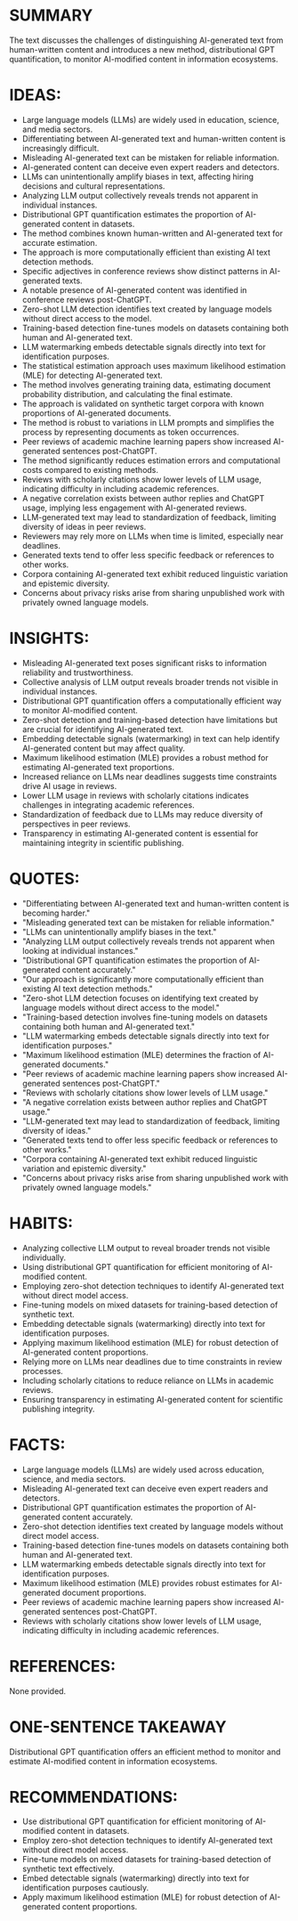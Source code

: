 # SUMMARY
The text discusses the challenges of distinguishing AI-generated text from human-written content and introduces a new method, distributional GPT quantification, to monitor AI-modified content in information ecosystems.

# IDEAS:
- Large language models (LLMs) are widely used in education, science, and media sectors.
- Differentiating between AI-generated text and human-written content is increasingly difficult.
- Misleading AI-generated text can be mistaken for reliable information.
- AI-generated content can deceive even expert readers and detectors.
- LLMs can unintentionally amplify biases in text, affecting hiring decisions and cultural representations.
- Analyzing LLM output collectively reveals trends not apparent in individual instances.
- Distributional GPT quantification estimates the proportion of AI-generated content in datasets.
- The method combines known human-written and AI-generated text for accurate estimation.
- The approach is more computationally efficient than existing AI text detection methods.
- Specific adjectives in conference reviews show distinct patterns in AI-generated texts.
- A notable presence of AI-generated content was identified in conference reviews post-ChatGPT.
- Zero-shot LLM detection identifies text created by language models without direct access to the model.
- Training-based detection fine-tunes models on datasets containing both human and AI-generated text.
- LLM watermarking embeds detectable signals directly into text for identification purposes.
- The statistical estimation approach uses maximum likelihood estimation (MLE) for detecting AI-generated text.
- The method involves generating training data, estimating document probability distribution, and calculating the final estimate.
- The approach is validated on synthetic target corpora with known proportions of AI-generated documents.
- The method is robust to variations in LLM prompts and simplifies the process by representing documents as token occurrences.
- Peer reviews of academic machine learning papers show increased AI-generated sentences post-ChatGPT.
- The method significantly reduces estimation errors and computational costs compared to existing methods.
- Reviews with scholarly citations show lower levels of LLM usage, indicating difficulty in including academic references.
- A negative correlation exists between author replies and ChatGPT usage, implying less engagement with AI-generated reviews.
- LLM-generated text may lead to standardization of feedback, limiting diversity of ideas in peer reviews.
- Reviewers may rely more on LLMs when time is limited, especially near deadlines.
- Generated texts tend to offer less specific feedback or references to other works.
- Corpora containing AI-generated text exhibit reduced linguistic variation and epistemic diversity.
- Concerns about privacy risks arise from sharing unpublished work with privately owned language models.

# INSIGHTS:
- Misleading AI-generated text poses significant risks to information reliability and trustworthiness.
- Collective analysis of LLM output reveals broader trends not visible in individual instances.
- Distributional GPT quantification offers a computationally efficient way to monitor AI-modified content.
- Zero-shot detection and training-based detection have limitations but are crucial for identifying AI-generated text.
- Embedding detectable signals (watermarking) in text can help identify AI-generated content but may affect quality.
- Maximum likelihood estimation (MLE) provides a robust method for estimating AI-generated text proportions.
- Increased reliance on LLMs near deadlines suggests time constraints drive AI usage in reviews.
- Lower LLM usage in reviews with scholarly citations indicates challenges in integrating academic references.
- Standardization of feedback due to LLMs may reduce diversity of perspectives in peer reviews.
- Transparency in estimating AI-generated content is essential for maintaining integrity in scientific publishing.

# QUOTES:
- "Differentiating between AI-generated text and human-written content is becoming harder."
- "Misleading generated text can be mistaken for reliable information."
- "LLMs can unintentionally amplify biases in the text."
- "Analyzing LLM output collectively reveals trends not apparent when looking at individual instances."
- "Distributional GPT quantification estimates the proportion of AI-generated content accurately."
- "Our approach is significantly more computationally efficient than existing AI text detection methods."
- "Zero-shot LLM detection focuses on identifying text created by language models without direct access to the model."
- "Training-based detection involves fine-tuning models on datasets containing both human and AI-generated text."
- "LLM watermarking embeds detectable signals directly into text for identification purposes."
- "Maximum likelihood estimation (MLE) determines the fraction of AI-generated documents."
- "Peer reviews of academic machine learning papers show increased AI-generated sentences post-ChatGPT."
- "Reviews with scholarly citations show lower levels of LLM usage."
- "A negative correlation exists between author replies and ChatGPT usage."
- "LLM-generated text may lead to standardization of feedback, limiting diversity of ideas."
- "Generated texts tend to offer less specific feedback or references to other works."
- "Corpora containing AI-generated text exhibit reduced linguistic variation and epistemic diversity."
- "Concerns about privacy risks arise from sharing unpublished work with privately owned language models."

# HABITS:
- Analyzing collective LLM output to reveal broader trends not visible individually.
- Using distributional GPT quantification for efficient monitoring of AI-modified content.
- Employing zero-shot detection techniques to identify AI-generated text without direct model access.
- Fine-tuning models on mixed datasets for training-based detection of synthetic text.
- Embedding detectable signals (watermarking) directly into text for identification purposes.
- Applying maximum likelihood estimation (MLE) for robust detection of AI-generated content proportions.
- Relying more on LLMs near deadlines due to time constraints in review processes.
- Including scholarly citations to reduce reliance on LLMs in academic reviews.
- Ensuring transparency in estimating AI-generated content for scientific publishing integrity.

# FACTS:
- Large language models (LLMs) are widely used across education, science, and media sectors.
- Misleading AI-generated text can deceive even expert readers and detectors.
- Distributional GPT quantification estimates the proportion of AI-generated content accurately.
- Zero-shot detection identifies text created by language models without direct model access.
- Training-based detection fine-tunes models on datasets containing both human and AI-generated text.
- LLM watermarking embeds detectable signals directly into text for identification purposes.
- Maximum likelihood estimation (MLE) provides robust estimates for AI-generated document proportions.
- Peer reviews of academic machine learning papers show increased AI-generated sentences post-ChatGPT.
- Reviews with scholarly citations show lower levels of LLM usage, indicating difficulty in including academic references.

# REFERENCES:
None provided.

# ONE-SENTENCE TAKEAWAY
Distributional GPT quantification offers an efficient method to monitor and estimate AI-modified content in information ecosystems.

# RECOMMENDATIONS:
- Use distributional GPT quantification for efficient monitoring of AI-modified content in datasets.
- Employ zero-shot detection techniques to identify AI-generated text without direct model access.
- Fine-tune models on mixed datasets for training-based detection of synthetic text effectively.
- Embed detectable signals (watermarking) directly into text for identification purposes cautiously.
- Apply maximum likelihood estimation (MLE) for robust detection of AI-generated content proportions.